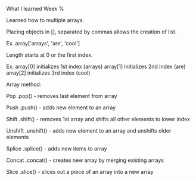 What I learned Week %

Learned how to multiple arrays.

Placing objects in [], separated by commas allows the creation of list.

Ex.
array['arrays', 'are', 'cool']

Length starts at 0 or the first index.

Ex. 
array[0] initializes 1st index (arrays)
array[1] initializes 2nd index (are)
array[2] initializes 3rd index (cool)

Array method:

Pop
.pop() - removes last element from array

Push
.push() - adds new element to an array

Shift
.shift() - removes 1st array and shifts all other elements to lower index

Unshift
.unshift() - adds new element to an array and unshifts older elements

Splice
.splice() - adds new items to array

Concat
.concat() - creates new array by merging existing arrays

Slice
.slice() - slices out a piece of an array into a new array

